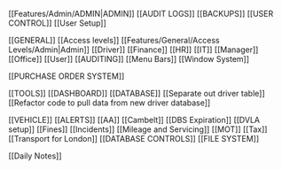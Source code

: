 [[Features/Admin/ADMIN|ADMIN]]
	[[AUDIT LOGS]]
	[[BACKUPS]]
	[[USER CONTROL]]
	[[User Setup]]

[[GENERAL]]
	[[Access levels]]
		[[Features/General/Access Levels/Admin|Admin]]
		[[Driver]]
		[[Finance]]
		[[HR]]
		[[IT]]
		[[Manager]]
		[[Office]]
		[[User]]
	[[AUDITING]]
	[[Menu Bars]]
	[[Window System]]

[[PURCHASE ORDER SYSTEM]]
	
[[TOOLS]]
	[[DASHBOARD]]
	[[DATABASE]]
		[[Separate out driver table]]
		[[Refactor code to pull data from new driver database]]
	
[[VEHICLE]]
	[[ALERTS]]
		[[AA]]
		[[Cambelt]]
		[[DBS Expiration]]
		[[DVLA setup]]
		[[Fines]]
		[[Incidents]]
		[[Mileage and Servicing]]
		[[MOT]]
		[[Tax]]
		[[Transport for London]]
	[[DATABASE CONTROLS]]
	[[FILE SYSTEM]]

[[Daily Notes]]